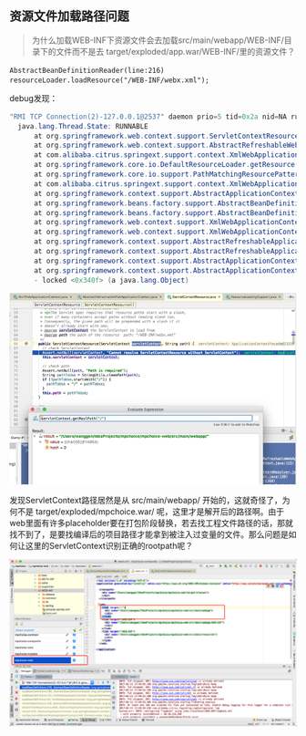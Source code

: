 ## 资源文件加载路径问题

> 为什么加载WEB-INF下资源文件会去加载src/main/webapp/WEB-INF/目录下的文件而不是去 target/exploded/app.war/WEB-INF/里的资源文件？

`AbstractBeanDefinitionReader(line:216) resourceLoader.loadResource("/WEB-INF/webx.xml");`

debug发现：

```java
"RMI TCP Connection(2)-127.0.0.1@2537" daemon prio=5 tid=0x2a nid=NA runnable
  java.lang.Thread.State: RUNNABLE
      at org.springframework.web.context.support.ServletContextResource.<init>(ServletContextResource.java:66)
      at org.springframework.web.context.support.AbstractRefreshableWebApplicationContext.getResourceByPath(AbstractRefreshableWebApplicationContext.java:174)
      at com.alibaba.citrus.springext.support.context.XmlWebApplicationContext.getResourceByPath(XmlWebApplicationContext.java:115)
      at org.springframework.core.io.DefaultResourceLoader.getResource(DefaultResourceLoader.java:92)
      at org.springframework.core.io.support.PathMatchingResourcePatternResolver.getResources(PathMatchingResourcePatternResolver.java:291)
      at com.alibaba.citrus.springext.support.context.XmlWebApplicationContext$1.getResources(XmlWebApplicationContext.java:138)
      at org.springframework.context.support.AbstractApplicationContext.getResources(AbstractApplicationContext.java:1269)
      at org.springframework.beans.factory.support.AbstractBeanDefinitionReader.loadBeanDefinitions(AbstractBeanDefinitionReader.java:216)
      at org.springframework.beans.factory.support.AbstractBeanDefinitionReader.loadBeanDefinitions(AbstractBeanDefinitionReader.java:188)
      at org.springframework.web.context.support.XmlWebApplicationContext.loadBeanDefinitions(XmlWebApplicationContext.java:125)
      at org.springframework.web.context.support.XmlWebApplicationContext.loadBeanDefinitions(XmlWebApplicationContext.java:94)
      at org.springframework.context.support.AbstractRefreshableApplicationContext.__refreshBeanFactory(AbstractRefreshableApplicationContext.java:129)
      at org.springframework.context.support.AbstractRefreshableApplicationContext.refreshBeanFactory(AbstractRefreshableApplicationContext.java:-1)
      at org.springframework.context.support.AbstractApplicationContext.obtainFreshBeanFactory(AbstractApplicationContext.java:609)
      at org.springframework.context.support.AbstractApplicationContext.__refresh(AbstractApplicationContext.java:510)
      - locked <0x340f> (a java.lang.Object)
```

![](/assets/spring/servlet-context.png)

发现ServletContext路径居然是从 src/main/webapp/ 开始的，这就奇怪了，为何不是 target/exploded/mpchoice.war/ 呢，这里才是解开后的路径啊。由于web里面有许多placeholder要在打包阶段替换，若去找工程文件路径的话，那就找不到了，是要找编译后的项目路径才能拿到被注入过变量的文件。那么问题是如何让这里的ServletContext识别正确的rootpath呢？

![](/assets/spring/jrebel-path.png)

